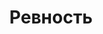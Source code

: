 ---
title: 'Ревность'
# titleEnglish: ''
# dateStart: 2020
dateEnd: 2023
images: ['ревность.jpg']
extra: 'бумага, тушь, акрил'
size: 'А3'
# display: false
# text: ''
---